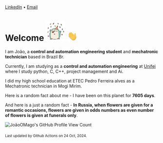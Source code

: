 [LinkedIn](https://www.linkedin.com/in/joão-pedro-gozzoli-b95641301/) &bull;
[Email](joaopedrogozzoli@gmail.com)

# Welcome <img src="happy.gif" height="64px" /> <img src="wave.gif" height="32px" />

I am João, a  **control and automation engineering student** and **mechatronic technician** based in Brazil Br.

Currently, I am studying as a **control and automation engineering** at [Unifei](https://unifei.edu.br) where I study python, C, C++, project management and Ai.

I did my high school education at ETEC Pedro Ferreira alves as a Mechatronic technician in Mogi Mirim.

Here is a random fact about me - I have been on this planet for **7605 days**.

And here is a just a random fact -  **In Russia, when flowers are given for a romantic occasions, flowers are given in odds numbers as even number of flowers is given at funerals only**.

![JoãoOMago's GitHub Profile View Count](https://komarev.com/ghpvc/?username=JoaoOMago)

<sub>Last updated by Github Actions on 24 Oct, 2024.</sub>
